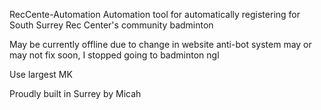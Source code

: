 RecCente-Automation Automation tool for automatically registering for South Surrey Rec Center's community badminton

May be currently offline due to change in website anti-bot system may or may not fix soon, I stopped going to badminton ngl

Use largest MK

Proudly built in Surrey by Micah
